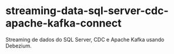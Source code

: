 # streaming-data-sql-server-cdc-apache-kafka-connect
Streaming de dados do SQL Server, CDC e Apache Kafka usando Debezium.
